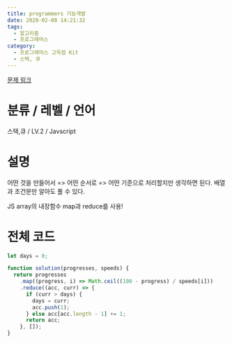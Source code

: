 ```yaml
---
title: programmers 기능개발
date: 2020-02-08 14:21:32
tags:
  - 알고리즘
  - 프로그래머스
category:
  - 프로그래머스 고득점 Kit
  - 스택, 큐
---
```


[문제 링크](https://programmers.co.kr/learn/courses/30/lessons/42586)

# 분류 / 레벨 / 언어

스택,큐 / LV.2 / Javscript

# 설명

어떤 것을 만들어서 => 어떤 순서로 => 어떤 기준으로
처리할지만 생각하면 된다.
배열과 조건문만 알아도 풀 수 있다.

JS array의 내장함수 map과 reduce를 사용!

# 전체 코드

```javascript
let days = 0;

function solution(progresses, speeds) {
  return progresses
    .map((progress, i) => Math.ceil((100 - progress) / speeds[i]))
    .reduce((acc, curr) => {
      if (curr > days) {
        days = curr;
        acc.push(1);
      } else acc[acc.length - 1] += 1;
      return acc;
    }, []);
}
```
